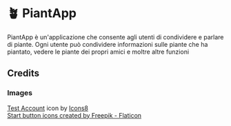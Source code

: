 # 🪴 PiantApp
<!--Hai mai voluto--> 
PiantApp è un'applicazione che consente agli utenti di condividere e parlare di piante. Ogni utente può condividere informazioni sulle piante che ha piantato, vedere le piante dei propri amici e moltre altre funzioni

## Credits
### Images
<a target="_blank" href="https://icons8.com/icon/7Ffvtg1xmgaV/test-account">Test Account</a> icon by <a target="_blank" href="https://icons8.com">Icons8</a><br />
<a href="https://www.flaticon.com/free-icons/start-button" title="start button icons">Start button icons created by Freepik - Flaticon</a>
